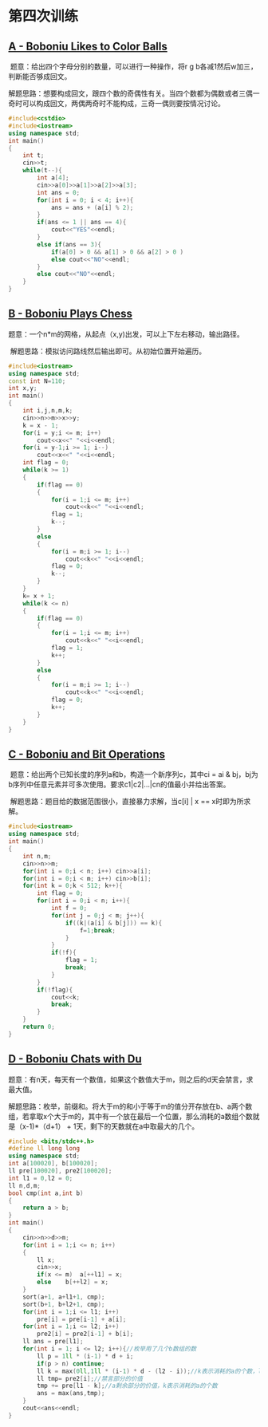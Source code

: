 # 第四次训练

## [A - Boboniu Likes to Color Balls](https://vjudge.net/problem/CodeForces-1395A)

​		题意：给出四个字母分别的数量，可以进行一种操作，将r g b各减1然后w加三，判断能否够成回文。

​		解题思路：想要构成回文，跟四个数的奇偶性有关。当四个数都为偶数或者三偶一奇时可以构成回文，两偶两奇时不能构成，三奇一偶则要按情况讨论。

```c++
#include<cstdio>
#include<iostream>
using namespace std;
int main()
{
	int t;
	cin>>t;
	while(t--){
		int a[4];
		cin>>a[0]>>a[1]>>a[2]>>a[3];
		int ans = 0;
		for(int i = 0; i < 4; i++){
			ans = ans + (a[i] % 2);
		}
		if(ans <= 1 || ans == 4){
			cout<<"YES"<<endl;
		}
		else if(ans == 3){
			if(a[0] > 0 && a[1] > 0 && a[2] > 0 ) 						cout<<"YES"<<endl;
			else cout<<"NO"<<endl;
		}
		else cout<<"NO"<<endl;
	}
}
```

## [B - Boboniu Plays Chess](https://vjudge.net/problem/CodeForces-1395B)

​		题意：一个n*m的网格，从起点（x,y)出发，可以上下左右移动，输出路径。

​		解题思路：模拟访问路线然后输出即可。从初始位置开始遍历。

```c++
#include<iostream>
using namespace std;
const int N=110;
int x,y;
int main()
{
    int i,j,n,m,k;
    cin>>n>>m>>x>>y;
    k = x - 1;
    for(i = y;i <= m; i++)
        cout<<x<<" "<<i<<endl;
    for(i = y-1;i >= 1; i--)
        cout<<x<<" "<<i<<endl;
    int flag = 0;
    while(k >= 1)
    {
        if(flag == 0)
        {
            for(i = 1;i <= m; i++)
                cout<<k<<" "<<i<<endl;
            flag = 1;
            k--;
        }
        else
        {
            for(i = m;i >= 1; i--)
                cout<<k<<" "<<i<<endl;
            flag = 0;
            k--;
        }
    }
    k= x + 1;
    while(k <= n)
    {
        if(flag == 0)
        {
            for(i = 1;i <= m; i++)
                cout<<k<<" "<<i<<endl;
            flag = 1;
            k++;
        }
        else
        {
            for(i = m;i >= 1; i--)
                cout<<k<<" "<<i<<endl;
            flag = 0;
            k++;
        }
    }
}
```

## [C - Boboniu and Bit Operations](https://vjudge.net/problem/CodeForces-1395C)

​		题意：给出两个已知长度的序列a和b，构造一个新序列c，其中ci = ai & bj，bj为b序列中任意元素并可多次使用。要求c1|c2|...|cn的值最小并给出答案。

​		解题思路：题目给的数据范围很小，直接暴力求解，当c[i] | x == x时即为所求解。

```c++
#include<iostream>
using namespace std;
int main()
{
    int n,m;
    cin>>n>>m;
    for(int i = 0;i < n; i++) cin>>a[i];
    for(int i = 0;i < m; i++) cin>>b[i];
    for(int k = 0;k < 512; k++){
        int flag = 0;
        for(int i = 0;i < n; i++){
            int f = 0;
            for(int j = 0;j < m; j++){
                if((k|(a[i] & b[j])) == k){
                    f=1;break;
                }
            }
            if(!f){
                flag = 1;
                break;
            }
        }
        if(!flag){
            cout<<k;
            break;
        }
    }
    return 0;
}
```

## [D - Boboniu Chats with Du](https://vjudge.net/problem/CodeForces-1395D)

​		题意：有n天，每天有一个数值，如果这个数值大于m，则之后的d天会禁言，求最大值。

​		解题思路：枚举，前缀和。将大于m的和小于等于m的值分开存放在b、a两个数组，若拿取x个大于m的，其中有一个放在最后一个位置，那么消耗的a数组个数就是（x-1)*（d+1） + 1天，剩下的天数就在a中取最大的几个。

```c++
#include <bits/stdc++.h>
#define ll long long
using namespace std;
int a[100020], b[100020];
ll pre[100020], pre2[100020];
int l1 = 0,l2 = 0;
ll n,d,m;
bool cmp(int a,int b)
{
	return a > b;
}
int main()
{
	cin>>n>>d>>m;
	for(int i = 1;i <= n; i++)
	{
		ll x; 
		cin>>x;
		if(x <= m)	a[++l1] = x;
		else	b[++l2] = x;
	}
	sort(a+1, a+l1+1, cmp);
	sort(b+1, b+l2+1, cmp);
	for(int i = 1;i <= l1; i++)	
		pre[i] = pre[i-1] + a[i];
	for(int i = 1;i <= l2; i++)	
		pre2[i] = pre2[i-1] + b[i];
	ll ans = pre[l1];
	for(int i = 1; i <= l2; i++){//枚举用了几个b数组的数
		ll p = 1ll * (i-1) * d + i;
		if(p > n) continue;
		ll k = max(0ll,1ll * (i-1) * d - (l2 - i));//k表示消耗的a的个数，l2-i是消耗的b数组里的，因为可能剩下的b比较多，不消耗a，跟0取个最大值
		ll tmp= pre2[i];//禁言部分的价值
		tmp += pre[l1 - k];//a剩余部分的价值，k表示消耗的a的个数
		ans = max(ans,tmp);
	}
	cout<<ans<<endl;
} 
```

